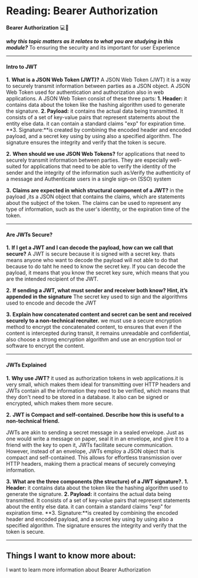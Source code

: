 # Reading: Bearer Authorization

**Bearer Authorization** 💻📗

  ***why this topic matters as it relates to what you are studying in this module?***
    To ensuring the security and its important for user Experience
______________

#### Intro to JWT

**1.** **What is a JSON Web Token (JWT)?**
A JSON Web Token (JWT) it is a way to securely transmit information between parties as a JSON object. A JSON Web Token used for authentication and authorization also in web applications. A JSON Web Token consist of these three parts:
**1. Header:** it contains data about the token like the hashing algorithm used to generate the signature.
**2. Payload:**  it contains the actual data being transmitted. It consists of a set of key-value pairs that represent statements about the entity else data. it can contain a standard claims  "exp" for expiration time.
**3. Signature:**is created by combining the encoded header and encoded payload, and a secret key using by using also a specified algorithm. The signature ensures the integrity and  verify that the token is secure.

**2.** **When should we use JSON Web Tokens?**
for applications that need to securely transmit information between parties. They are especially well-suited for applications that need to be able to verify the identity of the sender and the integrity of the information such as:Verify the authenticity of a message
and
Authenticate users in a single sign-on (SSO) system

**3.** **Claims are expected in which structural component of a JWT?**
in the payload ,its a JSON object that contains the claims, which are statements about the subject of the token. The claims can be used to represent any type of information, such as the user's identity, or the expiration time of the token.

______________


#### Are JWTs Secure?

**1.** **If I get a JWT and I can decode the payload, how can we call that secure?**
A JWT is secure because it is signed with a secret key. thats means anyone who want to decode the payload will not able to do that because to do taht he need to know the secret key. If you can decode the payload, it means that you know the secret key sure, which means that you are the intended recipient of the JWT.

**2.** **If sending a JWT, what must sender and receiver both know? Hint, it’s appended in the signature**
The secret key used to sign and the algorithms used to encode and decode the JWT

**3.** **Explain how concatenated content and secret can be sent and received securely to a non-technical recruiter.**
we must use a secure encryption method to encrypt the concatenated content, to ensures that even if the content is intercepted during transit, it remains unreadable and confidential, also choose a strong encryption algorithm and use an encryption tool or software to encrypt the content.

______________

#### JWTs Explained

**1.** **Why use JWT?**
it used as authorization tokens in web applications.it is very small, which makes them ideal for transmitting over HTTP headers and JWTs contain all the information they need to be verified, which means that they don't need to be stored in a database. it also can be signed or encrypted, which makes them more secure.

**2.** **JWT is Compact and self-contained. Describe how this is useful to a non-technical friend.**

JWTs are akin to sending a secret message in a sealed envelope. Just as one would write a message on paper, seal it in an envelope, and give it to a friend with the key to open it, JWTs facilitate secure communication. However, instead of an envelope, JWTs employ a JSON object that is compact and self-contained. This allows for effortless transmission over HTTP headers, making them a practical means of securely conveying information.

**3.** **What are the three components (the structure) of a JWT signature?.**
**1. Header:** it contains data about the token like the hashing algorithm used to generate the signature.
**2. Payload:**  it contains the actual data being transmitted. It consists of a set of key-value pairs that represent statements about the entity else data. it can contain a standard claims  "exp" for expiration time.
**3. Signature:**is created by combining the encoded header and encoded payload, and a secret key using by using also a specified algorithm. The signature ensures the integrity and  verify that the token is secure.


______________

## Things I want to know more about:

I want to learn more information about Bearer Authorization